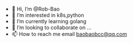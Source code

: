 - 👋 Hi, I’m @Rob-Bao
- 👀 I’m interested in k8s,python
- 🌱 I’m currently learning golang
- 💞️ I’m looking to collaborate on ...
- 📫 How to reach me  email baobaobcc@qq.com

<!---
Rob-Bao/Rob-Bao is a ✨ special ✨ repository because its `README.md` (this file) appears on your GitHub profile.
You can click the Preview link to take a look at your changes.
--->
